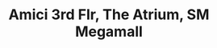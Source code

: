 ---
addr: ' 3rd Flr, The Atrium, SM Megamall'
city: Mandaluyong
country: Philippines
description: "3rd Flr, The Atrium, SM Megamall (Do\xF1a Julia Vargas Ave) 1550 Mandaluyong
  City Lungsod ng Mandaluyong"
id: 4ba386b6f964a5206e4438e3
lat: 14.584432698592584
lng: 121.05738311894021
title: Amici 3rd Flr, The Atrium, SM Megamall
venue: Amici
---